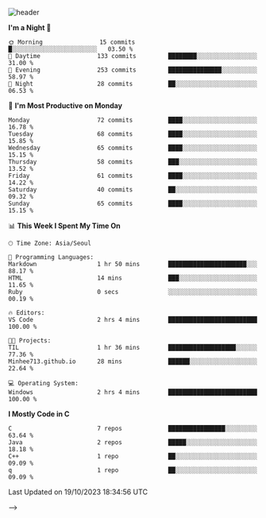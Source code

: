 
![header](https://capsule-render.vercel.app/api?type=slice&color=323C73&height=100&section=header&text=Embedded%20Software%20Developer&fontSize=50&animation=twinkling&fontColor=D5C2EE)
<!--![header](https://capsule-render.vercel.app/api?type=slice&color=323C73&height=100&section=header&text=Hi!%20I'm%20Min-hee&fontSize=90&animation=twinkling&fontColor=D5C2EE) -->

<!--START_SECTION:waka-->
**I'm a Night 🦉** 

```text
🌞 Morning                15 commits          █░░░░░░░░░░░░░░░░░░░░░░░░   03.50 % 
🌆 Daytime                133 commits         ████████░░░░░░░░░░░░░░░░░   31.00 % 
🌃 Evening                253 commits         ███████████████░░░░░░░░░░   58.97 % 
🌙 Night                  28 commits          ██░░░░░░░░░░░░░░░░░░░░░░░   06.53 % 
```
📅 **I'm Most Productive on Monday** 

```text
Monday                   72 commits          ████░░░░░░░░░░░░░░░░░░░░░   16.78 % 
Tuesday                  68 commits          ████░░░░░░░░░░░░░░░░░░░░░   15.85 % 
Wednesday                65 commits          ████░░░░░░░░░░░░░░░░░░░░░   15.15 % 
Thursday                 58 commits          ███░░░░░░░░░░░░░░░░░░░░░░   13.52 % 
Friday                   61 commits          ████░░░░░░░░░░░░░░░░░░░░░   14.22 % 
Saturday                 40 commits          ██░░░░░░░░░░░░░░░░░░░░░░░   09.32 % 
Sunday                   65 commits          ████░░░░░░░░░░░░░░░░░░░░░   15.15 % 
```


📊 **This Week I Spent My Time On** 

```text
🕑︎ Time Zone: Asia/Seoul

💬 Programming Languages: 
Markdown                 1 hr 50 mins        ██████████████████████░░░   88.17 % 
HTML                     14 mins             ███░░░░░░░░░░░░░░░░░░░░░░   11.65 % 
Ruby                     0 secs              ░░░░░░░░░░░░░░░░░░░░░░░░░   00.19 % 

🔥 Editors: 
VS Code                  2 hrs 4 mins        █████████████████████████   100.00 % 

🐱‍💻 Projects: 
TIL                      1 hr 36 mins        ███████████████████░░░░░░   77.36 % 
Minhee713.github.io      28 mins             ██████░░░░░░░░░░░░░░░░░░░   22.64 % 

💻 Operating System: 
Windows                  2 hrs 4 mins        █████████████████████████   100.00 % 
```

**I Mostly Code in C** 

```text
C                        7 repos             ████████████████░░░░░░░░░   63.64 % 
Java                     2 repos             █████░░░░░░░░░░░░░░░░░░░░   18.18 % 
C++                      1 repo              ██░░░░░░░░░░░░░░░░░░░░░░░   09.09 % 
q                        1 repo              ██░░░░░░░░░░░░░░░░░░░░░░░   09.09 % 
```




 Last Updated on 19/10/2023 18:34:56 UTC
<!--END_SECTION:waka-->
-->










<!-- 깃허브 프로필 스탯 오류 https://80000coding.oopy.io/c4235590-9033-49b3-943c-f8b6c1bfbc36 --!>

 <!--
**Minhee713/Minhee713** is a ✨ _special_ ✨ repository because its `README.md` (this file) appears on your GitHub profile.

Here are some ideas to get you started:

- 🔭 I’m currently working on ...
- 🌱 I’m currently learning ...
- 👯 I’m looking to collaborate on ...
- 🤔 I’m looking for help with ...
- 💬 Ask me about ...
- 📫 How to reach me: ...
- 😄 Pronouns: ...
- ⚡ Fun fact: ...
-->
